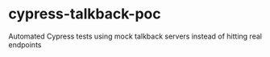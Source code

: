 # cypress-talkback-poc
Automated Cypress tests using mock talkback servers instead of hitting real endpoints
